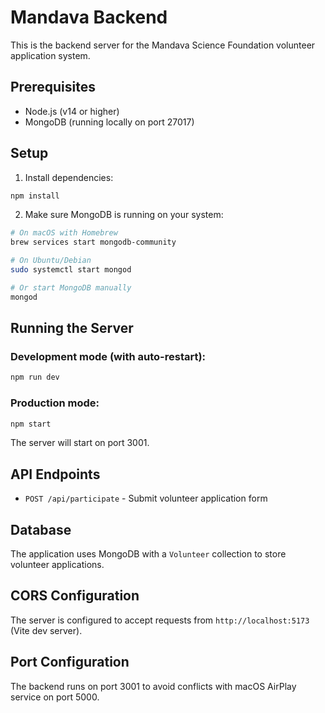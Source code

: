 # Mandava Backend

This is the backend server for the Mandava Science Foundation volunteer application system.

## Prerequisites

- Node.js (v14 or higher)
- MongoDB (running locally on port 27017)

## Setup

1. Install dependencies:
```bash
npm install
```

2. Make sure MongoDB is running on your system:
```bash
# On macOS with Homebrew
brew services start mongodb-community

# On Ubuntu/Debian
sudo systemctl start mongod

# Or start MongoDB manually
mongod
```

## Running the Server

### Development mode (with auto-restart):
```bash
npm run dev
```

### Production mode:
```bash
npm start
```

The server will start on port 3001.

## API Endpoints

- `POST /api/participate` - Submit volunteer application form

## Database

The application uses MongoDB with a `Volunteer` collection to store volunteer applications.

## CORS Configuration

The server is configured to accept requests from `http://localhost:5173` (Vite dev server).

## Port Configuration

The backend runs on port 3001 to avoid conflicts with macOS AirPlay service on port 5000. 